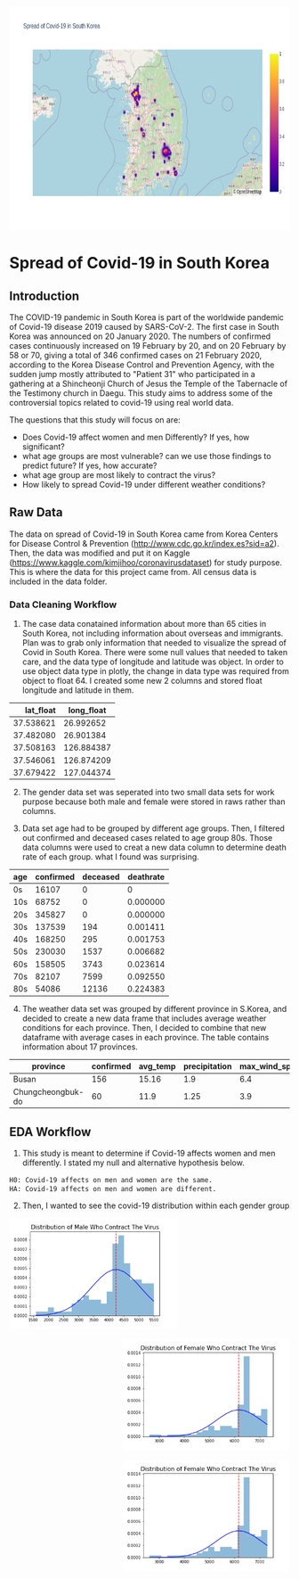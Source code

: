 <p align="center">
<img src="Data/img/newplot.png"  height="400" width="600" />
</p>

# Spread of Covid-19 in South Korea

## Introduction  

The COVID-19 pandemic in South Korea is part of the worldwide pandemic of Covid-19 disease 2019 caused by SARS-CoV-2. The first case in South Korea was announced on 20 January 2020. The numbers of confirmed cases continuously increased on 19 February by 20, and on 20 February by 58 or 70, giving a total of 346 confirmed cases on 21 February 2020, according to the Korea Disease Control and Prevention Agency, with the sudden jump mostly attributed to "Patient 31" who participated in a gathering at a Shincheonji Church of Jesus the Temple of the Tabernacle of the Testimony church in Daegu. This study aims to address some of the controversial topics related to covid-19 using real world data.

The questions that this study will focus on are:

 * Does Covid-19 affect women and men Differently? If yes, how significant?
 * what age groups are most vulnerable? can we use those findings to predict future? If yes, how accurate?
 * what age group are most likely to contract the virus?
 * How likely to spread Covid-19 under different weather conditions?  
 
 ## Raw Data

The data on spread of Covid-19 in South Korea came from Korea Centers for Disease Control & Prevention (http://www.cdc.go.kr/index.es?sid=a2). Then, the data was modified and put it on Kaggle (https://www.kaggle.com/kimjihoo/coronavirusdataset) for study purpose. This is where the data for this project came from. All census data is included in the data folder. 

 ### Data Cleaning Workflow

1. The case data conatained information about more than 65 cities in South Korea, not including information about overseas and immigrants. Plan was to grab only information that needed to visualize the spread of Covid in South Korea. There were some null values that needed to taken care, and the data type of longitude and latitude was object. In order to use object data type in plotly, the change in data type was required from object to float 64. I created some new 2 columns and stored float longitude and latitude in them.

| lat_float         | long_float        |
|------------------:|-------------------|
|  37.538621|26.992652|
|37.482080|26.901384|
|37.508163|126.884387|
|37.546061|126.874209|
|37.679422|127.044374|

2. The gender data set was seperated into two small data sets for work purpose because both male and female were stored in raws rather than columns.

3. Data set age had to be grouped by different age groups. Then, I filtered out confirmed and deceased cases related to age group 80s. Those data columns were used to creat a new data column to determine death rate of each group. what I found was surprising.  


|age|confirmed|deceased|deathrate|
|-----|--------|-----|----------|
|0s|16107|0|0|
|10s|	68752	|0	|0.000000|
|20s|	345827|	0|	0.000000|
|30s|	137539	|194	|0.001411|
|40s	|168250	|295	|0.001753|
|50s	|230030	|1537	|0.006682|
|60s	|158505	|3743	|0.023614|
|70s	|82107	|7599	|0.092550|
|80s	|54086	|12136	|0.224383|


4. The weather data set was grouped by different province in S.Korea, and decided to create a new data frame that includes average weather conditions for each province. Then, I decided to combine that new dataframe with average cases in each province. The table contains information about 17 provinces.

 |province|confirmed|	avg_temp|	precipitation|	max_wind_speed|	avg_relative_humidity|
 |-----|-------|------|--------|-----------|------|
 |Busan|156|15.16|1.9|6.4|62.8|
 |Chungcheongbuk-do|60|11.9|1.25|3.9|64.89|
 
 
## EDA Workflow

1.  This study is meant to determine if Covid-19 affects women and men differently. I stated my null and alternative hypothesis below.
```
H0: Covid-19 affects on men and women are the same.
HA: Covid-19 affects on men and women are different.
```
2. Then, I wanted to see the covid-19 distribution within each gender group 


<p align="left">
<img src="Data/img/distribution of male.png"  height="200" width="300" />
<p align="right">
<img src="Data/img/distribution of female.png"  height="200" width="300" />
</p>
</p>

<p align="right">
<img src="Data/img/distribution of female.png"  height="200" width="300" />
</p>

